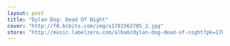 ```yaml
---
layout: post
title: "Dylan Dog: Dead Of Night"
cover: "http://f0.bcbits.com/img/a1701562705_2.jpg"
store: "http://music.labelzero.com/album/dylan-dog-dead-of-night?pk=170"
---
```

